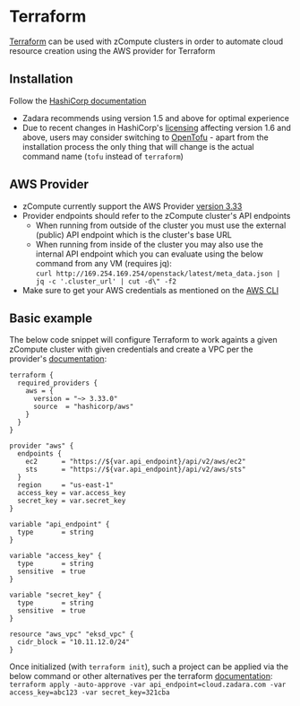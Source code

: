# Terraform
[Terraform](https://www.terraform.io/) can be used with zCompute clusters in order to automate cloud resource creation using the AWS provider for Terraform  

## Installation
Follow the [HashiCorp documentation](https://developer.hashicorp.com/terraform/downloads?product_intent=terraform)
* Zadara recommends using version 1.5 and above for optimal experience
* Due to recent changes in HashiCorp's [licensing](https://www.hashicorp.com/blog/hashicorp-adopts-business-source-license) affecting version 1.6 and above, users may consider switching to [OpenTofu](https://opentofu.org/) - apart from the installation process the only thing that will change is the actual command name (`tofu` instead of `terraform`)

## AWS Provider
* zCompute currently support the AWS Provider [version 3.33](https://registry.terraform.io/providers/hashicorp/aws/3.33.0/docs)
* Provider endpoints should refer to the zCompute cluster's API endpoints
    * When running from outside of the cluster you must use the external (public) API endpoint which is the cluster's base URL
    * When running from inside of the cluster you may also use the internal API endpoint which you can evaluate using the below command from any VM (requires jq): \
      `curl http://169.254.169.254/openstack/latest/meta_data.json | jq -c '.cluster_url' | cut -d\" -f2`
* Make sure to get your AWS credentials as mentioned on the [AWS CLI](./../aws-cli/README.md)

## Basic example
The below code snippet will configure Terraform to work againts a given zCompute cluster with given credentials and create a VPC per the provider's [documentation](https://registry.terraform.io/providers/hashicorp/aws/3.33.0/docs/resources/vpc):
```shell
terraform {
  required_providers {
    aws = {
      version = "~> 3.33.0"
      source  = "hashicorp/aws"
    }
  }
}

provider "aws" {
  endpoints {
    ec2      = "https://${var.api_endpoint}/api/v2/aws/ec2"
    sts      = "https://${var.api_endpoint}/api/v2/aws/sts"
  }
  region     = "us-east-1"
  access_key = var.access_key
  secret_key = var.secret_key
}

variable "api_endpoint" {
  type       = string
}

variable "access_key" {
  type       = string
  sensitive  = true
}

variable "secret_key" {
  type       = string
  sensitive  = true
}

resource "aws_vpc" "eksd_vpc" {
  cidr_block = "10.11.12.0/24"
}
```

Once initialized (with `terraform init`), such a project can be applied via the below command or other alternatives per the terraform [documentation](https://developer.hashicorp.com/terraform/cli/commands/apply): \
`terraform apply -auto-approve -var api_endpoint=cloud.zadara.com -var access_key=abc123 -var secret_key=321cba`
